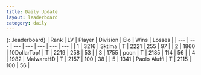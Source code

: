 ```yaml
---
title: Daily Update
layout: leaderboard
category: daily
---
```


{: .leaderboard}
| Rank | LV | Player | Division | Elo | Wins | Losses |
| --- | --- | --- | --- | --- | --- | --- |
| <span data-change="0">1</span> | 3216 | <span title="ID: 353063">Sktima</span> | T | <span data-change="0">2221</span> | <span data-change="0">255</span> | <span data-change="0">97</span> |
| <span data-change="0">2</span> | 1860 | <span title="ID: 544310">10DollarTop1</span> | T | <span data-change="0">2219</span> | <span data-change="0">258</span> | <span data-change="0">53</span> |
| <span data-change="0">3</span> | 1755 | <span title="ID: 540690">poon</span> | T | <span data-change="2">2185</span> | <span data-change="3">114</span> | <span data-change="1">56</span> |
| <span data-change="0">4</span> | 1982 | <span title="ID: 261794">MalwareHD</span> | T | <span data-change="0">2157</span> | <span data-change="0">100</span> | <span data-change="0">38</span> |
| <span data-change="6">5</span> | 1341 | <span title="ID: 512212">Paolo Aluffi</span> | T | <span data-change="33">2115</span> | <span data-change="7">100</span> | <span data-change="1">56</span> |